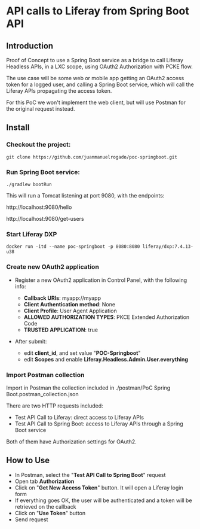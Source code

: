 # API calls to Liferay from Spring Boot API

## Introduction

Proof of Concept to use a Spring Boot service as a bridge to call Liferay Headless APIs, in a LXC scope, using OAuth2 Authorization with PCKE flow.

The use case will be some web or mobile app getting an OAuth2 access token for a logged user, and calling a Spring Boot service, which will call the Liferay APIs propagating the access token.

For this PoC we won't implement the web client, but will use Postman for the original request instead.

## Install
### Checkout the project:

```
git clone https://github.com/juanmanuelrogado/poc-springboot.git
```


### Run Spring Boot service:

```
./gradlew bootRun
```

This will run a Tomcat listening at port 9080, with the endpoints: 

http://localhost:9080/hello

http://localhost:9080/get-users

### Start Liferay DXP

```
docker run -itd --name poc-springboot -p 8080:8080 liferay/dxp:7.4.13-u38
```

### Create new OAuth2 application
- Register a new OAuth2 application in Control Panel, with the following info:

    - **Callback URIs**: myapp://myapp
    - **Client Authentication method**: None
    - **Client Profile**: User Agent Application
    - **ALLOWED AUTHORIZATION TYPES**: PKCE Extended Authorization Code
    - **TRUSTED APPLICATION**: true

- After submit: 
    - edit **client_id**, and set value "**POC-Springboot**"
    - edit **Scopes** and enable **Liferay.Headless.Admin.User.everything**


### Import Postman collection
Import in Postman the collection included in ./postman/PoC Spring Boot.postman_collection.json

There are two HTTP requests included: 
- Test API Call to Liferay: direct access to Liferay APIs
- Test API Call to Spring Boot: access to Liferay APIs through a Spring Boot service

Both of them have Authorization settings for OAuth2.

## How to Use
- In Postman, select the "**Test API Call to Spring Boot**" request
- Open tab **Authorization**
- Click on "**Get New Access Token**" button. It will open a Liferay login form
- If everything goes OK, the user will be authenticated and a token will be retrieved on the callback
- Click on "**Use Token**" button
- Send request

